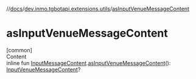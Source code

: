 //[docs](../../index.md)/[dev.inmo.tgbotapi.extensions.utils](index.md)/[asInputVenueMessageContent](as-input-venue-message-content.md)



# asInputVenueMessageContent  
[common]  
Content  
inline fun [InputMessageContent](../dev.inmo.tgbotapi.types.InlineQueries.abstracts/-input-message-content/index.md).[asInputVenueMessageContent](as-input-venue-message-content.md)(): [InputVenueMessageContent](../dev.inmo.tgbotapi.types.InlineQueries.InputMessageContent/-input-venue-message-content/index.md)?  



